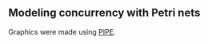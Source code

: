 ## Modeling concurrency with Petri nets

Graphics were made using [PIPE](http://pipe2.sourceforge.net/).
